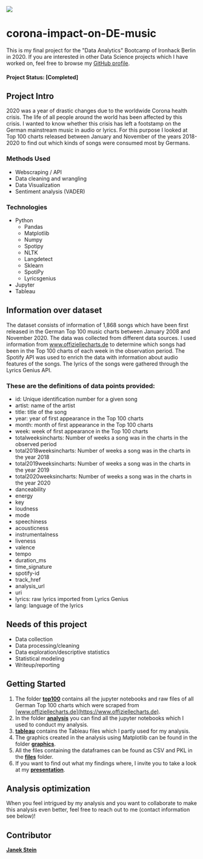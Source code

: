 [<img src="https://github.com/jast92/final-DE-music-in-corona-times/blob/main/graphics/presentation_impact_corona_mainstream_music_germany.png">](https://github.com/jast92/final-DE-music-in-corona-times/blob/main/presentation/presentation_impact_corona_mainstream_music_germany.pdf)

# corona-impact-on-DE-music

This is my final project for the "Data Analytics" Bootcamp of Ironhack Berlin in 2020. If you are interested in other Data Science projects which I have worked on, feel free to browse my [GitHub profile](https://github.com/jast92/).

#### Project Status: [Completed]

## Project Intro

2020 was a year of drastic changes due to the worldwide Corona health crisis. The life of all people around the world has been affected by this crisis. I wanted to know whether this crisis has left a footstamp on the German mainstream music in audio or lyrics. For this purpose I looked at Top 100 charts released between January and November of the years 2018-2020 to find out which kinds of songs were consumed most by Germans. 

### Methods Used
* Webscraping / API
* Data cleaning and wrangling
* Data Visualization
* Sentiment analysis (VADER)

### Technologies
* Python
  * Pandas
  * Matplotlib
  * Numpy
  * Spotipy
  * NLTK
  * Langdetect
  * Sklearn
  * SpotiPy
  * Lyricsgenius
* Jupyter
* Tableau

## Information over dataset
The dataset consists of information of 1,868 songs which have been first released in the German Top 100 music charts between January 2008 and November 2020.
The data was collected from different data sources. I used information from www.offiziellecharts.de to determine which songs had been in the Top 100 charts of each week in the observation period. The Spotify API was used to enrich the data with information about audio features of the songs. The lyrics of the songs were gathered through the Lyrics Genius API.

### These are the definitions of data points provided:

* id: Unique identification number for a given song
* artist: name of the artist
* title: title of the song
* year: year of first appearance in the Top 100 charts
* month: month of first appearance in the Top 100 charts
* week: week of first appearance in the Top 100 charts
* totalweeksincharts: Number of weeks a song was in the charts in the observed period
* total2018weeksincharts: Number of weeks a song was in the charts in the year 2018
* total2019weeksincharts: Number of weeks a song was in the charts in the year 2019
* total2020weeksincharts: Number of weeks a song was in the charts in the year 2020
* danceability
* energy
* key
* loudness
* mode
* speechiness
* acousticness
* instrumentalness
* liveness
* valence
* tempo
* duration_ms
* time_signature
* spotify-id
* track_href
* analysis_url
* uri
* lyrics: raw lyrics imported from Lyrics Genius
* lang: language of the lyrics

## Needs of this project

- Data collection
- Data processing/cleaning
- Data exploration/descriptive statistics
- Statistical modeling
- Writeup/reporting

## Getting Started

1. The folder [**top100**](https://github.com/jast92/final-DE-music-in-corona-times/tree/main/top100) contains all the jupyter notebooks and raw files of all German Top 100 charts which were scraped from [www.offiziellecharts.de](https://www.offiziellecharts.de).
2. In the folder [**analysis**](https://github.com/jast92/final-DE-music-in-corona-times/tree/main/analysis) you can find all the jupyter notebooks which I used to conduct my analysis.
3. [**tableau**](https://github.com/jast92/final-DE-music-in-corona-times/tree/main/tableau) contains the Tableau files which I partly used for my analysis.
4. The graphics created in the analysis using Matplotlib can be found in the folder [**graphics**](https://github.com/jast92/final-DE-music-in-corona-times/tree/main/graphics).
5. All the files containing the dataframes can be found as CSV and PKL in the [**files**](https://github.com/jast92/final-DE-music-in-corona-times/tree/main/files) folder.
6. If you want to find out what my findings where, I invite you to take a look at my [**presentation**](https://github.com/jast92/final-DE-music-in-corona-times/tree/main/presentation).


## Analysis optimization
When you feel intrigued by my analysis and you want to collaborate to make this analysis even better, feel free to reach out to me (contact information see below)!


## Contributor

**[Janek Stein](https://www.linkedin.com/in/janekstein/)**

